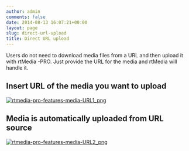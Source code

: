 ```yaml
---
author: admin
comments: false
date: 2014-08-13 16:07:21+00:00
layout: page
slug: direct-url-upload
title: Direct URL upload
---
```


Users do not need to download media files from a URL and then upload it with rtMedia -PRO. Just provide the URL for the media and rtMedia will handle it.


## Insert URL of the media you want to upload


[![rtmedia-pro-features-media-URL1_png](http://docs.rtcamp.com/wp-content/uploads/2014/08/rtmedia-pro-features-media-URL1_png.png)](http://docs.rtcamp.com/wp-content/uploads/2014/08/rtmedia-pro-features-media-URL1_png.png)


## Media is automatically uploaded from URL source


[![rtmedia-pro-features-media-URL2_png](http://docs.rtcamp.com/wp-content/uploads/2014/08/rtmedia-pro-features-media-URL2_png.png)](http://docs.rtcamp.com/wp-content/uploads/2014/08/rtmedia-pro-features-media-URL2_png.png)
